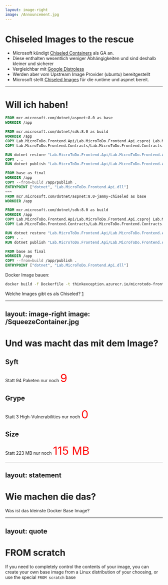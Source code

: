 ```yaml
---
layout: image-right
image: /Announcement.jpg
---
```

# Chiseled Images to the rescue
- Microsoft kündigt [Chiseled Containers](https://devblogs.microsoft.com/dotnet/announcing-dotnet-chiseled-containers/) als GA an.
- Diese enthalten wesentlich weniger Abhängigkeiten und sind deshalb kleiner und sicherer
- Vergleichbar mit [Google Distroless](https://github.com/GoogleContainerTools/distroless)
- Werden aber vom Upstream Image Provider (ubuntu) bereitgestellt
- Microsoft stellt [Chiseled Images](https://github.com/dotnet/dotnet-docker/blob/main/documentation/ubuntu-chiseled.md
) für die runtime und aspnet bereit. 

---

# Will ich haben!

```dockerfile {monaco-diff}
FROM mcr.microsoft.com/dotnet/aspnet:8.0 as base
WORKDIR /app

FROM mcr.microsoft.com/dotnet/sdk:8.0 as build
WORKDIR /app
COPY Lab.MicroToDo.Frontend.Api/Lab.MicroToDo.Frontend.Api.csproj Lab.MicroToDo.Frontend.Api/
COPY Lab.MicroToDo.Frontend.Contracts/Lab.MicroToDo.Frontend.Contracts.csproj Lab.MicroToDo.Frontend.Contracts/

RUN dotnet restore "Lab.MicroToDo.Frontend.Api/Lab.MicroToDo.Frontend.Api.csproj"
COPY . .
RUN dotnet publish "Lab.MicroToDo.Frontend.Api/Lab.MicroToDo.Frontend.Api.csproj" -c Release -o /app/publish

FROM base as final
WORKDIR /app
COPY --from=build /app/publish .
ENTRYPOINT ["dotnet", "Lab.MicroToDo.Frontend.Api.dll"]
~~~
FROM mcr.microsoft.com/dotnet/aspnet:8.0-jammy-chiseled as base
WORKDIR /app

FROM mcr.microsoft.com/dotnet/sdk:8.0 as build
WORKDIR /app
COPY Lab.MicroToDo.Frontend.Api/Lab.MicroToDo.Frontend.Api.csproj Lab.MicroToDo.Frontend.Api/
COPY Lab.MicroToDo.Frontend.Contracts/Lab.MicroToDo.Frontend.Contracts.csproj Lab.MicroToDo.Frontend.Contracts/

RUN dotnet restore "Lab.MicroToDo.Frontend.Api/Lab.MicroToDo.Frontend.Api.csproj"
COPY . .
RUN dotnet publish "Lab.MicroToDo.Frontend.Api/Lab.MicroToDo.Frontend.Api.csproj" -c Release -o /app/publish

FROM base as final
WORKDIR /app
COPY --from=build /app/publish .
ENTRYPOINT ["dotnet", "Lab.MicroToDo.Frontend.Api.dll"]
```

Docker Image bauen:
```bash
docker build -f Dockerfile -t thinkexception.azurecr.io/microtodo-frontendapi:dev-net8-chiseled .\..
```

Welche Images gibt es als Chiseled? [1](https://hub.docker.com/r/microsoft/dotnet-aspnet)

<!-- 
docker images --format "table {{.Repository}}\t{{.Tag}}\t{{.Size}}" | grep thinkexception.azurecr.io/microtodo-frontendap 
-->

---
layout: image-right
image: /SqueezeContainer.jpg
---
# Und was macht das mit dem Image?

## Syft

Statt 94 Paketen nur noch <span style="font-size: 27pt; color: red" v-click >9</span>

<v-click at="3">

## Grype

Statt 3 High-Vulnerabilities nur noch <span style="font-size: 27pt; color: red" v-click="5">0</span>

</v-click>

<v-click at="6">

## Size

Statt 223 MB nur noch <span style="font-size: 27pt; color: red" v-click="8">115 MB</span>

</v-click>

---
layout: statement
---

# Wie machen die das?

<v-click>

Was ist das kleinste Docker Base Image?

</v-click>

---
layout: quote
---

# FROM scratch

If you need to completely control the contents of your image, you can create your own base image from a Linux distribution of your choosing, or use the special `FROM scratch` base

<!--

Was ist eigentlich dieses scratch? [[1]](https://docs.docker.com/build/building/base-images/) [[2]](https://www.howtogeek.com/devops/how-to-create-your-own-docker-base-images-from-scratch/)

Jammy chiseled [[3]](https://github.com/dotnet/dotnet-docker/blob/main/src/runtime/8.0/jammy-chiseled/arm64v8/Dockerfile)

Jammy chiseled runtime deps [[4]](https://github.com/dotnet/dotnet-docker/blob/main/src/runtime-deps/8.0/jammy-chiseled/arm64v8/Dockerfile)

Rocks manifesto [[5]](https://discourse.ubuntu.com/t/container-images-that-rock-rocks-manifesto/32091)

Rocks toolbox [[6]](https://github.com/canonical/rocks-toolbox)

-->

